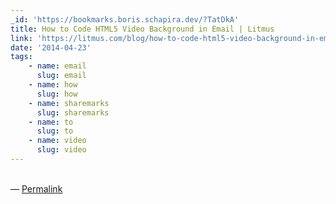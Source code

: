 ```yaml
---
_id: 'https://bookmarks.boris.schapira.dev/?TatDkA'
title: How to Code HTML5 Video Background in Email | Litmus
link: 'https://litmus.com/blog/how-to-code-html5-video-background-in-email'
date: '2014-04-23'
tags:
    - name: email
      slug: email
    - name: how
      slug: how
    - name: sharemarks
      slug: sharemarks
    - name: to
      slug: to
    - name: video
      slug: video
---
```


<br>&#8212;
<a href="https://bookmarks.boris.schapira.dev/?TatDkA" title="Permalink">Permalink</a>
